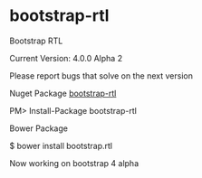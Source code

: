 bootstrap-rtl
=============

Bootstrap RTL

Current Version: 4.0.0 Alpha 2

Please report bugs that solve on the next version

Nuget Package [bootstrap-rtl](https://www.nuget.org/packages/bootstrap-rtl/4.0.0-alpha2)

PM> Install-Package bootstrap-rtl

Bower Package

$ bower install bootstrap.rtl

Now working on bootstrap 4 alpha 
